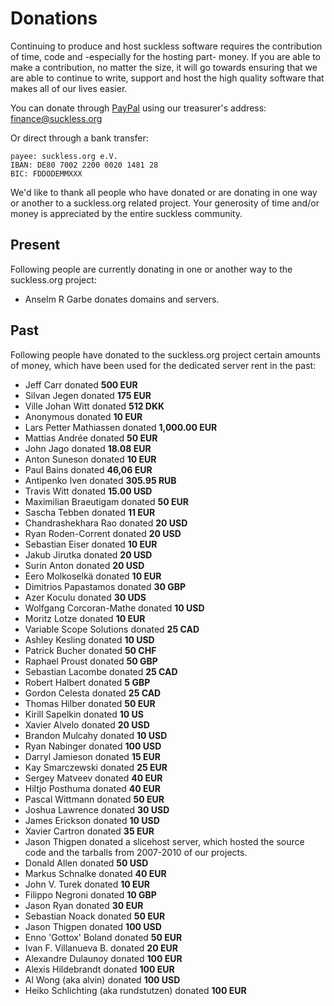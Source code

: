 Donations
=========
Continuing to produce and host suckless software requires the contribution of
time, code and -especially for the hosting part- money. If you are able to make
a contribution, no matter the size, it will go towards ensuring that we are
able to continue to write, support and host the high quality software that
makes all of our lives easier.

You can donate through [PayPal](https://paypal.com/) using our treasurer's address: finance@suckless.org

Or direct through a bank transfer:

	payee: suckless.org e.V.
	IBAN: DE80 7002 2200 0020 1481 28
	BIC: FDDODEMMXXX

We'd like to thank all people who have donated or are donating in one way or
another to a suckless.org related project. Your generosity of time and/or money
is appreciated by the entire suckless community.

Present
-------
Following people are currently donating in one or another way to the suckless.org project:

* Anselm R Garbe donates domains and servers.

Past
----
Following people have donated to the suckless.org project
certain amounts of money, which have been used for the dedicated server rent
in the past:

* Jeff Carr donated <b>500 EUR</b>
* Silvan Jegen donated <b>175 EUR</b>
* Ville Johan Witt donated <b>512 DKK</b>
* Anonymous donated <b>10 EUR</b>
* Lars Petter Mathiassen donated <b>1,000.00 EUR</b>
* Mattias Andrée donated <b>50 EUR</b>
* John Jago donated <b>18.08 EUR</b>
* Anton Suneson donated <b>10 EUR</b>
* Paul Bains donated <b>46,06 EUR</b>
* Antipenko Iven donated <b>305.95 RUB</b>
* Travis Witt donated <b>15.00 USD</b>
* Maximilian Braeutigam donated <b>50 EUR</b>
* Sascha Tebben donated <b>11 EUR</b>
* Chandrashekhara Rao donated <b>20 USD</b>
* Ryan Roden-Corrent donated <b>20 USD</b>
* Sebastian Eiser donated <b>10 EUR</b>
* Jakub Jirutka donated <b>20 USD</b>
* Surin Anton donated <b>20 USD</b>
* Eero Molkoselkä donated <b>10 EUR</b>
* Dimitrios Papastamos donated <b>30 GBP</b>
* Azer Koculu donated <b>30 UDS</b>
* Wolfgang Corcoran-Mathe donated <b>10 USD</b>
* Moritz Lotze donated <b>10 EUR</b>
* Variable Scope Solutions donated <b>25 CAD</b>
* Ashley Kesling donated <b>10 USD</b>
* Patrick Bucher donated <b>50 CHF</b>
* Raphael Proust donated <b>50 GBP</b>
* Sebastian Lacombe donated <b>25 CAD</b>
* Robert Halbert donated <b>5 GBP</b>
* Gordon Celesta donated <b>25 CAD</b>
* Thomas Hilber donated <b>50 EUR</b>
* Kirill Sapelkin donated <b>10 US</b>
* Xavier Alvelo donated <b>20 USD</b>
* Brandon Mulcahy donated <b>10 USD</b>
* Ryan Nabinger donated <b>100 USD</b>
* Darryl Jamieson donated <b>15 EUR</b>
* Kay Smarczewski donated <b>25 EUR</b>
* Sergey Matveev donated <b>40 EUR</b>
* Hiltjo Posthuma donated <b>40 EUR</b>
* Pascal Wittmann donated <b>50 EUR</b>
* Joshua Lawrence donated <b>30 USD</b>
* James Erickson donated <b>10 USD</b>
* Xavier Cartron donated <b>35 EUR</b>
* Jason Thigpen donated a slicehost server, which hosted the source code and the tarballs from 2007-2010 of our projects.
* Donald Allen donated <b>50 USD</b>
* Markus Schnalke donated <b>40 EUR</b>
* John V. Turek donated <b>10 EUR</b>
* Filippo Negroni donated <b>10 GBP</b>
* Jason Ryan donated <b>30 EUR</b>
* Sebastian Noack donated <b>50 EUR</b>
* Jason Thigpen donated <b>100 USD</b>
* Enno 'Gottox' Boland donated <b>50 EUR</b>
* Ivan F. Villanueva B. donated <b>20 EUR</b>
* Alexandre Dulaunoy donated <b>100 EUR</b>
* Alexis Hildebrandt donated <b>100 EUR</b>
* Al Wong (aka alvin) donated <b>100 USD</b>
* Heiko Schlichting (aka rundstutzen) donated <b>100 EUR</b>
